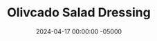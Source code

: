 ---
layout: post
title:  "Olivcado Salad Dressing"
date:   2024-04-17 00:00:00 -05000
categories: 
- Recipes
- Savory Sauces
permalink: /recipes/olivcado
image: /assets/Food/Savory Sauces/Olivcado/olivcado-cover.jpg
ing: olivcado-ing
facts: olivcado-facts
Prep: 5
Rest: 
Cook: 
Source1: https://youtu.be/LDTe3k7y5_I?si=fRmBeMMaXI3lE7O5
Source2: 
tags: 
- dressing
- salad
- spread
- sauce
- avocado
- olive
- kalamata olives
- balsamic vinegar
- nutritional yeast
- vegan
- garlic powder
- onion powder
- nooch
- grated cheese
- parmesean
- creamy
- ceasar
- mayo
Description: This salad dressing still packs healthy fats while being vegan and oil free. It feels like a vegan Caesar dressing, using avocado and olives instead of mayo and anchovies. It's perfectly tangy and sweet from the balsamic, creamy from the avocado, and "cheesy" from the nutritional yeast. Each serving is about 2 tbsp, or 30 g.
Instructions: 
- Blend all ingredients in a small food processor until smooth. Adjust consistency by adding water if necessary, and add salt to taste if necessary (I thought it was good as is). Transfer to a container, and store in the fridge<br><br>
- <center><img src="/assets/Food/Savory Sauces/Olivcado/olivcado-1.jpg" alt="" class="instruction-image"></center>
---